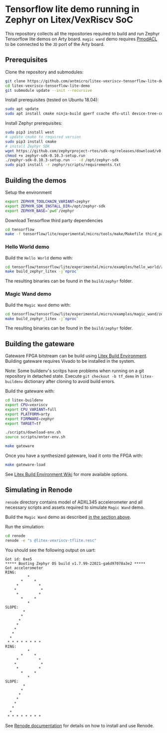 # Tensorflow lite demo running in Zephyr on Litex/VexRiscv SoC

This repository collects all the repositories required to build and run Zephyr Tensorflow lite demos on Arty board.
`magic wand` demo requires [PmodACL](https://store.digilentinc.com/pmod-acl-3-axis-accelerometer/) to be connected to the `JD` port of the Arty board.

## Prerequisites

Clone the repository and submodules:
```bash
git clone https://github.com/antmicro/litex-vexriscv-tensorflow-lite-demo
cd litex-vexriscv-tensorflow-lite-demo
git submodule update --init --recursive
```

Install prerequisites (tested on Ubuntu 18.04):
```bash
sudo apt update
sudo apt install cmake ninja-build gperf ccache dfu-util device-tree-compiler wget python python3-pip python3-setuptools python3-tk python3-wheel xz-utils file make gcc gcc-multilib locales tar curl unzip
```

Install Zephyr prerequisites:
```bash
sudo pip3 install west
# update cmake to required version
sudo pip3 install cmake
# install Zephyr SDK
wget https://github.com/zephyrproject-rtos/sdk-ng/releases/download/v0.10.3/zephyr-sdk-0.10.3-setup.run
chmod +x zephyr-sdk-0.10.3-setup.run
./zephyr-sdk-0.10.3-setup.run -- -d /opt/zephyr-sdk
sudo pip3 install -r zephyr/scripts/requirements.txt
```

## Building the demos

Setup the environment
```bash
export ZEPHYR_TOOLCHAIN_VARIANT=zephyr
export ZEPHYR_SDK_INSTALL_DIR=/opt/zephyr-sdk
export ZEPHYR_BASE=`pwd`/zephyr
```

Download Tensorflow third party dependencies
```bash
cd tensorflow
make -f tensorflow/lite/experimental/micro/tools/make/Makefile third_party_downloads
```

### Hello World demo

Build the `Hello World` demo with:
```bash
cd tensorflow/tensorflow/lite/experimental/micro/examples/hello_world/zephyr_riscv
make build_zephyr_litex -j`nproc`
```
The resulting binaries can be found in the `build/zephyr` folder.

### Magic Wand demo

Build the `Magic Wand` demo with:
```bash
cd tensorflow/tensorflow/lite/experimental/micro/examples/magic_wand/zephyr_riscv
make build_zephyr_litex -j`nproc`
```
The resulting binaries can be found in the `build/zephyr` folder.

## Building the gateware

Gateware FPGA bitstream can be build using [Litex Build Environment](https://github.com/timvideos/litex-buildenv).
Building gateware requires Vivado to be installed in the system.

Note: Some buildenv's scritps have problems when running on a git repository in detached state.
Execute `git checkout -b tf_demo` in `litex-buildenv` dictionary after cloning to avoid build errors.

Build the gateware with:
```bash
cd litex-buildenv
export CPU=vexriscv
export CPU_VARIANT=full
export PLATFORM=arty
export FIRMWARE=zephyr
export TARGET=tf

./scripts/download-env.sh
source scripts/enter-env.sh

make gateware
```

Once you have a synthesized gateware, load it onto the FPGA with:
```bash
make gateware-load
```

See [Litex Build Environment Wiki](https://github.com/timvideos/litex-buildenv/wiki/Getting-Started) for more available options.

## Simulating in Renode

`renode` directory contains model of ADXL345 accelerometer and all necessary scripts and assets required to simulate `Magic Wand` demo.

Build the `Magic Wand` demo as described [in the section above](#magic-wand-demo).

Run the simulation:
```bash
cd renode
renode -e "s @litex-vexriscv-tflite.resc"
```

You should see the following output on uart:
```
Got id: 0xe5
***** Booting Zephyr OS build v1.7.99-22021-ga6d97078a3e2 *****
Got accelerometer
RING:
          *
       *     *
     *         *
    *           *
     *         *
       *     *
          *
SLOPE:
        *
       *
      *
     *
    *
   *
  *
 * * * * * * * *
RING:
          *
       *     *
     *         *
    *           *
     *         *
       *     *
          *
SLOPE:
        *
       *
      *
     *
    *
   *
  *
 * * * * * * * *
```

See [Renode documentation](https://renode.readthedocs.org) for details on how to install and use Renode.
